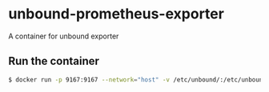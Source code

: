 # unbound-prometheus-exporter
A container for unbound exporter

## Run the container

```bash
$ docker run -p 9167:9167 --network="host" -v /etc/unbound/:/etc/unbound/ egguy/unbound-prometheus-exporter:latest
```
